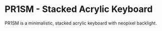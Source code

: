 
# PR1SM - Stacked Acrylic Keyboard

PR1SM is a minimalistic, stacked acrylic keyboard with neopixel backlight. 